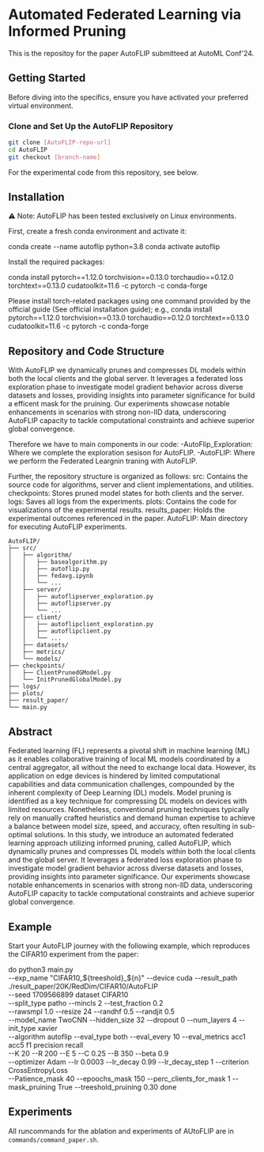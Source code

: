 # Automated Federated Learning via Informed Pruning
This is the repositoy for the paper AutoFLIP submitteed at AutoML  Conf'24.

## Getting Started

Before diving into the specifics, ensure you have activated your preferred virtual environment.

### Clone and Set Up the AutoFLIP Repository

```bash
git clone [AutoFLIP-repo-url] 
cd AutoFLIP 
git checkout [branch-name]
```

For the experimental code from this repository, see below.

## Installation
:warning: Note: AutoFLIP has been tested exclusively on Linux environments.

First, create a fresh conda environment and activate it:

conda create --name autoflip python=3.8
conda activate autoflip

Install the required packages:

conda install pytorch==1.12.0 torchvision==0.13.0 torchaudio==0.12.0 torchtext==0.13.0 cudatoolkit=11.6 -c pytorch -c conda-forge

Please install torch-related packages using one command provided by the official guide (See official installation guide); e.g., conda install pytorch==1.12.0 torchvision==0.13.0 torchaudio==0.12.0 torchtext==0.13.0 cudatoolkit=11.6 -c pytorch -c conda-forge

## Repository and Code Structure
With AutoFLIP we dynamically prunes and compresses DL models within both the local clients and the global server. It leverages a federated loss exploration phase to investigate model gradient behavior across diverse datasets and losses, providing insights into parameter significance for build a efficent mask for the pruining. Our experiments showcase notable enhancements in scenarios with strong non-IID data, underscoring AutoFLIP capacity to tackle computational constraints and achieve superior global convergence. 

Therefore we have to main components in our code:
-AutoFlip_Exploration: Where we complete the exploration sesison for AutoFLIP.
-AutoFLIP: Where we perform the Federated Leargnin traning with AutoFLIP.

Further, the repository structure is organized as follows:
src: Contains the source code for algorithms, server and client implementations, and utilities.
checkpoints: Stores pruned model states for both clients and the server.
logs: Saves all logs from the experiments.
plots: Contains the code for visualizations of the experimental results.
results_paper: Holds the experimental outcomes referenced in the paper.
AutoFLIP: Main directory for executing AutoFLIP experiments.

```
AutoFLIP/
├── src/
│   ├── algorithm/
│   │   ├── basealgorithm.py
│   │   ├── autoflip.py
│   │   ├── fedavg.ipynb
│   │   └── ...
│   ├── server/
│   │   ├── autoflipserver_exploration.py
│   │   ├── autoflipserver.py
│   │   └── ...
│   ├── client/
│   │   ├── autoflipclient_exploration.py
│   │   ├── autoflipclient.py
│   │   └── ...
│   ├── datasets/
│   ├── metrics/
│   └── models/
├── checkpoints/
│   ├── ClientPrunedGModel.py
│   └── InitPrunedGlobalModel.py
├── logs/
├── plots/
├── result_paper/
└── main.py

```

## Abstract
Federated learning (FL) represents a pivotal shift in machine learning (ML) as it enables collaborative training of local ML models coordinated by a central aggregator, all without the need to exchange local data. However, its application on edge devices is hindered by limited computational capabilities and data communication challenges, compounded by the inherent complexity of Deep Learning (DL) models. Model pruning is identified as a key technique for compressing DL models on devices with limited resources. Nonetheless, conventional pruning techniques typically rely on manually crafted heuristics and demand human expertise to achieve a balance between model size, speed, and accuracy, often resulting in sub-optimal solutions. In this study, we introduce an automated federated learning approach utilizing informed pruning, called AutoFLIP, which dynamically prunes and compresses DL models within both the local clients and the global server. It leverages a federated loss exploration phase to investigate model gradient behavior across diverse datasets and losses, providing insights into parameter significance. Our experiments showcase notable enhancements in scenarios with strong non-IID data, underscoring AutoFLIP capacity to tackle computational constraints and achieve superior global convergence.

## Example
Start your AutoFLIP journey with the following example, which reproduces the CIFAR10 experiment from the paper:

do
    python3 main.py\
        --exp_name "CIFAR10_${treeshold}_${n}" --device cuda --result_path ./result_paper/20K/RedDim/CIFAR10/AutoFLIP \
        --seed 1709566899 dataset CIFAR10 \
        --split_type patho --mincls 2 --test_fraction 0.2 \
        --rawsmpl 1.0 --resize 24  --randhf 0.5  --randjit 0.5\
        --model_name TwoCNN --hidden_size 32 --dropout 0 --num_layers 4 --init_type xavier \
        --algorithm autoflip --eval_type both --eval_every 10 --eval_metrics acc1 acc5 f1 precision recall\
        --K 20 --R 200 --E 5 --C 0.25 --B 350 --beta 0.9 \
        --optimizer Adam --lr  0.0003 --lr_decay 0.99 --lr_decay_step 1 --criterion CrossEntropyLoss\
        --Patience_mask 40 --epoochs_mask 150 --perc_clients_for_mask 1 --mask_pruining True --treeshold_pruining  0.30
done


## Experiments
All runcommands for the ablation and experiments of AUtoFLIP are in `commands/command_paper.sh`.

